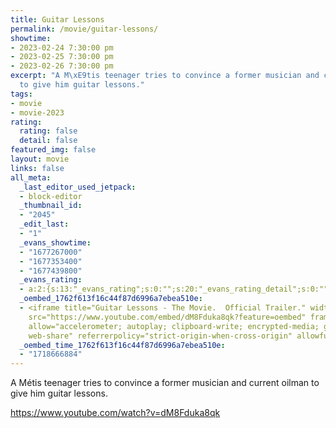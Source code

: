 ```yaml
---
title: Guitar Lessons
permalink: /movie/guitar-lessons/
showtime:
- 2023-02-24 7:30:00 pm
- 2023-02-25 7:30:00 pm
- 2023-02-26 7:30:00 pm
excerpt: "A M\xE9tis teenager tries to convince a former musician and current oilman
  to give him guitar lessons."
tags:
- movie
- movie-2023
rating:
  rating: false
  detail: false
featured_img: false
layout: movie
links: false
all_meta:
  _last_editor_used_jetpack:
  - block-editor
  _thumbnail_id:
  - "2045"
  _edit_last:
  - "1"
  _evans_showtime:
  - "1677267000"
  - "1677353400"
  - "1677439800"
  _evans_rating:
  - a:2:{s:13:"_evans_rating";s:0:"";s:20:"_evans_rating_detail";s:0:"";}
  _oembed_1762f613f16c44f87d6996a7ebea510e:
  - <iframe title="Guitar Lessons - The Movie.  Official Trailer." width="640" height="360"
    src="https://www.youtube.com/embed/dM8Fduka8qk?feature=oembed" frameborder="0"
    allow="accelerometer; autoplay; clipboard-write; encrypted-media; gyroscope; picture-in-picture;
    web-share" referrerpolicy="strict-origin-when-cross-origin" allowfullscreen></iframe>
  _oembed_time_1762f613f16c44f87d6996a7ebea510e:
  - "1718666884"
---
```


A Métis teenager tries to convince a former musician and current oilman to give him guitar lessons.

https://www.youtube.com/watch?v=dM8Fduka8qk 